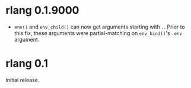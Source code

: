 
# rlang 0.1.9000

* `env()` and `env_child()` can now get arguments starting with `.`.
  Prior to this fix, these arguments were partial-matching on
  `env_bind()`'s `.env` argument.


# rlang 0.1

Initial release.
